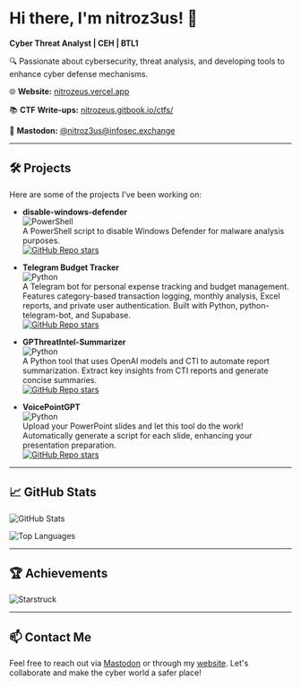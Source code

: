# Hi there, I'm nitroz3us! 👋

**Cyber Threat Analyst | CEH | BTL1**

🔍 Passionate about cybersecurity, threat analysis, and developing tools to enhance cyber defense mechanisms.

🌐 **Website:** [nitrozeus.vercel.app](https://nitrozeus.vercel.app/)

📚 **CTF Write-ups:** [nitrozeus.gitbook.io/ctfs/](https://nitrozeus.gitbook.io/ctfs/)

🐘 **Mastodon:** [@nitroz3us@infosec.exchange](https://infosec.exchange/@nitroz3us)

---

## 🛠️ Projects

Here are some of the projects I've been working on:

- **disable-windows-defender**  
  ![PowerShell](https://img.shields.io/badge/PowerShell-5391FE?logo=powershell&logoColor=white)  
  A PowerShell script to disable Windows Defender for malware analysis purposes.  
  [![GitHub Repo stars](https://img.shields.io/github/stars/nitroz3us/disable-windows-defender?style=social)](https://github.com/nitroz3us/disable-windows-defender)

- **Telegram Budget Tracker**  
  ![Python](https://img.shields.io/badge/Python-3776AB?logo=python&logoColor=white)  
  A Telegram bot for personal expense tracking and budget management. Features category-based transaction logging, monthly analysis, Excel reports, and private user authentication. Built with Python, python-telegram-bot, and Supabase.  
  [![GitHub Repo stars](https://img.shields.io/github/stars/nitroz3us/telegram-budget-tracker?style=social)](https://github.com/nitroz3us/telegram-budget-tracker)

- **GPThreatIntel-Summarizer**  
  ![Python](https://img.shields.io/badge/Python-3776AB?logo=python&logoColor=white)  
  A Python tool that uses OpenAI models and CTI to automate report summarization. Extract key insights from CTI reports and generate concise summaries.  
  [![GitHub Repo stars](https://img.shields.io/github/stars/nitroz3us/GPThreatIntel-Summarizer?style=social)](https://github.com/nitroz3us/GPThreatIntel-Summarizer)

- **VoicePointGPT**  
  ![Python](https://img.shields.io/badge/Python-3776AB?logo=python&logoColor=white)  
  Upload your PowerPoint slides and let this tool do the work! Automatically generate a script for each slide, enhancing your presentation preparation.  
  [![GitHub Repo stars](https://img.shields.io/github/stars/nitroz3us/VoicePointGPT?style=social)](https://github.com/nitroz3us/VoicePointGPT)

---

## 📈 GitHub Stats

![GitHub Stats](https://github-readme-stats.vercel.app/api?username=nitroz3us&show_icons=true&theme=radical)

![Top Languages](https://github-readme-stats.vercel.app/api/top-langs/?username=nitroz3us&layout=compact&theme=radical)

---

## 🏆 Achievements

![Starstruck](https://img.shields.io/badge/Starstruck-%F0%9F%8C%9F-brightgreen)

---

## 📫 Contact Me

Feel free to reach out via [Mastodon](https://infosec.exchange/@nitroz3us) or through my [website](https://nitrozeus.vercel.app/). Let's collaborate and make the cyber world a safer place!
